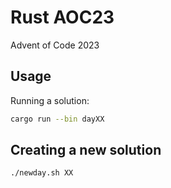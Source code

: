 # Rust AOC23

Advent of Code 2023

## Usage

Running a solution:

```bash
cargo run --bin dayXX
```

## Creating a new solution

```bash
./newday.sh XX
```
